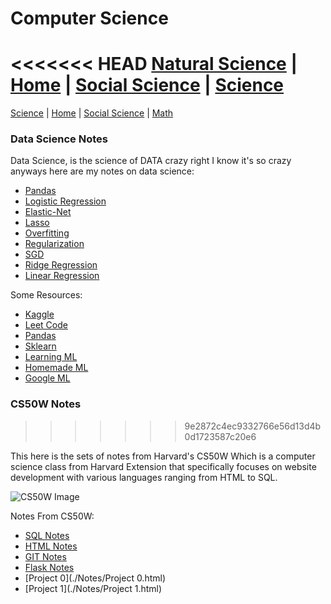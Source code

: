 # Computer Science

<<<<<<< HEAD
[Natural Science](./file.md) | [Home](./README.md) | [Social Science](./file3.md) | [Science](./file2.md)
=======
[Science](./file.md) | [Home](./README.md) | [Social Science](./file3.md) | [Math](./file2.md)

### Data Science Notes

Data Science, is the science of DATA crazy right I know it's so crazy anyways here are my notes on data science:

* [Pandas](http://markdownnotes.com/+1a1p4m7)
* [Logistic Regression](http://markdownnotes.com/+11klzmy)
* [Elastic-Net](http://markdownnotes.com/+1bbamq3)
* [Lasso](http://markdownnotes.com/+1xg4jao)
* [Overfitting](http://markdownnotes.com/+3hycmo)
* [Regularization](http://markdownnotes.com/+1hmicgm)
* [SGD](http://markdownnotes.com/+1iod72j)
* [Ridge Regression](http://markdownnotes.com/+1cmkffs)
* [Linear Regression](http://markdownnotes.com/+1mmk55t)


Some Resources:

* [Kaggle](https://www.kaggle.com/)
* [Leet Code](https://leetcode.com/problemset/all/)
* [Pandas](https://pandas.pydata.org/pandas-docs/stable/)
* [Sklearn](https://scikit-learn.org/stable/user_guide.html)
* [Learning ML](https://github.com/logan-lieou/Learning-ML)
* [Homemade ML](https://github.com/trekhleb/homemade-machine-learning)
* [Google ML](https://developers.google.com/machine-learning/crash-course)

### CS50W Notes
>>>>>>> 9e2872c4ec9332766e56d13d4b0d1723587c20e6

This here is the sets of notes from Harvard's CS50W Which is a computer science class from Harvard Extension that specifically focuses on website development
with various languages ranging from HTML to SQL.

![CS50W Image](https://online-learning.harvard.edu/sites/default/files/styles/header/public/course/CS50x_web_4-modified.jpg?itok=8wo8PUle)

Notes From CS50W:

* [SQL Notes](./Notes/sql-notes.html)
* [HTML Notes](./Notes/html-css-notes.html)
* [GIT Notes](./Notes/git-notes.html)
* [Flask Notes](./Notes/flask-notes.html)
* [Project 0](./Notes/Project 0.html)
* [Project 1](./Notes/Project 1.html)

